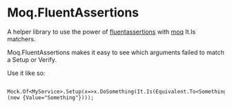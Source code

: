 ﻿# Moq.FluentAssertions

A helper library to use the power of [fluentassertions](https://fluentassertions.com/) with [moq](https://github.com/moq/moq4) It.Is matchers.

Moq.FluentAssertions makes it easy to see which arguments failed to match a Setup or Verify.

Use it like so:
```
  Mock.Of<MyService>.Setup(x=>x.DoSomething(It.Is(Equivalent.To<Something>(new {Value="Something"})));
```
